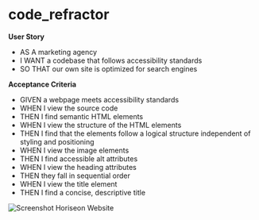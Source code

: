 # code_refractor
**User Story**

* AS A marketing agency
* I WANT a codebase that follows accessibility standards
* SO THAT our own site is optimized for search engines



**Acceptance Criteria**


* GIVEN a webpage meets accessibility standards
* WHEN I view the source code
* THEN I find semantic HTML elements
* WHEN I view the structure of the HTML elements
* THEN I find that the elements follow a logical structure independent of styling and positioning
* WHEN I view the image elements
* THEN I find accessible alt attributes
* WHEN I view the heading attributes
* THEN they fall in sequential order
* WHEN I view the title element
* THEN I find a concise, descriptive title

![Screenshot Horiseon Website](screenshothoriseon.png)
